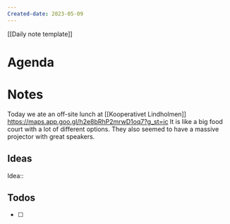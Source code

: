 ```yaml
---
Created-date: 2023-05-09
---
```

[[Daily note template]]

# Agenda


# Notes
Today we ate an off-site lunch at 
[[Kooperativet Lindholmen]]
https://maps.app.goo.gl/h2e8bRhP2mrwD1oq7?g_st=ic
It is like a big food court with a lot of different options. They also seemed to have a massive projector with great speakers. 

## Ideas
Idea::

## Todos
- [ ] 
